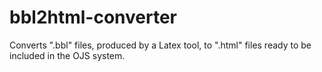 # bbl2html-converter
Converts ".bbl" files, produced by a Latex tool, to ".html" files ready to be included in the OJS system.
